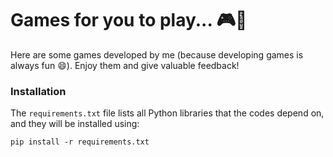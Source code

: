 # Games for you to play... 🎮🎲

Here are some games developed by me (because developing games is always fun 😄).
Enjoy them and give valuable feedback!

### Installation
The `requirements.txt` file lists all Python libraries that the codes
depend on, and they will be installed using:

```
pip install -r requirements.txt
```
